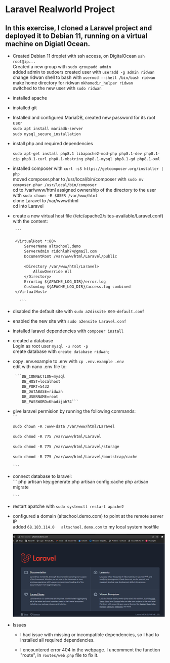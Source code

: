 # Laravel Realworld Project

## In this exercise, I cloned a Laravel project and deployed it to Debian 11, running on a virtual machine on Digiatl Ocean.

- Created Debian 11 droplet with ssh access, on DigitalOcean
       `ssh root@ip...`  
       Created a new group with `sudo groupadd admin`  
       added admin to sudoers
       created user with `useradd -g admin ridwan`  
       change ridwan shell to bash with `usermod --shell /bin/bash ridwan`  
       make home directory for ridwan `mkhomedir_helper ridwan`  
       switched to the new user with `sudo ridwan`

- installed apache
- installed git
- Installed and configured MariaDB, created new password for its root user  
    `sudo apt install mariadb-server`  
    `sudo mysql_secure_installation`  

- install php and required dependencies  

    `sudo apt-get install php8.1 libapache2-mod-php php8.1-dev php8.1-zip php8.1-curl php8.1-mbstring php8.1-mysql php8.1-gd php8.1-xml`

- installed composer with `curl -sS https://getcomposer.org/installer | php`  
    moved composer.phar to /usr/local/bin/composer with  `sudo mv composer.phar /usr/local/bin/composer`  
    cd to /var/www/html
    assigned ownership of the directory to the user with `sudo chown -R $USER /var/www/html`  
    clone Laravel to /var/www/html  
    cd into Laravel

- create a new virtual host file (/etc/apache2/sites-available/Laravel.conf) with the content:  

       ```

       <VirtualHost *:80>
           ServerName altschool.demo
           ServerAdmin ridohlah74@gmail.com
           DocumentRoot /var/www/html/Laravel/public

           <Directory /var/www/html/Laravel>
               AllowOverride All
           </Directory>
           ErrorLog ${APACHE_LOG_DIR}/error.log
           CustomLog ${APACHE_LOG_DIR}/access.log combined
       </VirtualHost>

         ```

- disabled the default site with `sudo a2dissite 000-default.conf`
- enabled the new site with `sudo a2ensite Laravel.conf`
- installed laravel dependencies with `composer install`
- created a database  
    Login as root user `mysql -u root -p`  
    create database with `create database ridwan;`
- copy .env.example to .env with `cp .env.example .env`  
     edit with nano .env file to:  
     
       ```DB_CONNECTION=mysql
          DB_HOST=localhost
          DB_PORT=5432
          DB_DATABASE=ridwan
          DB_USERNAME=root
          DB_PASSWORD=Khadijah74```

- give laravel permision by running the following commands:  
      ```
      
      sudo chown -R :www-data /var/www/html/Laravel

      sudo chmod -R 775 /var/www/html/Laravel

      sudo chmod -R 775 /var/www/html/Laravel/storage

      sudo chmod -R 775 /var/www/html/Laravel/bootstrap/cache

      ```
    
- connect database to laravel:  
      ```
      php artisan key:generate
      php artisan config:cache
      php artisan migrate

      ```

- restart apatche with `sudo systemctl restart apache2`
- configured a domain (altschool.demo.com) to point at the remote server IP  
     added `68.183.114.0   altschool.demo.com` to my local system hostfile  

   ![Laravel Landing Page](laravel.png)  

- Issues

   - I had issue with missing or incompatible dependencies, so I had to installed all required dependencies.

   - I encountered error 404 in the webpage. I uncomment the function "route", in `routes/web.php` file to fix it.